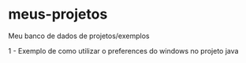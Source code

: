 # meus-projetos
Meu banco de dados de projetos/exemplos 

1 - Exemplo de como utilizar o preferences do windows no projeto java
